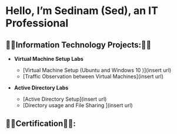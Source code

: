 <h1>Hello, I’m  Sedinam (Sed), an IT Professional

<h2>👨‍💻Information Technology Projects:👨‍💻</h2>

- <b>Virtual Machine Setup Labs</b>
  - [Virtual Machine Setup (Ubuntu and Windows 10 )](insert url)
  - [Traffic Observation between Virtual Machines](insert url)

- <b>Active Directory Labs</b>
  - [Active Directory Setup](insert url)
  - [Directory usage and File Sharing ](insert url)
 
    
<h2>👨‍💻Certification👨‍💻:</h2>
